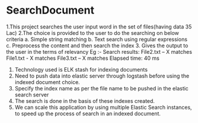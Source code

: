 # SearchDocument

1.This project searches the user input word in the set of files(having data 35 Lac)
2.The choice is provided to the user to do the searching on below criteria
  a. Simple string matching 
  b. Text search using regular expressions
  c. Preprocess the content and then search the index
3. Gives the output to the user in the terms of relevancy
   Eg :- Search results: File2.txt – X matches File1.txt - X matches File3.txt – X matches Elapsed time: 40 ms
   
   1. Technology used is ELK stash for indexing documents
   2. Need to push data into elastic server through logstash before using the indexed document choice.
   3. Specify the index name as per the file name to be pushed in the elastic search server
   4. The search is done in the basis of these indexes created.
   5. We can scale this application by using multiple Elastic Search instances, to speed up the process of search in an indexed document.

